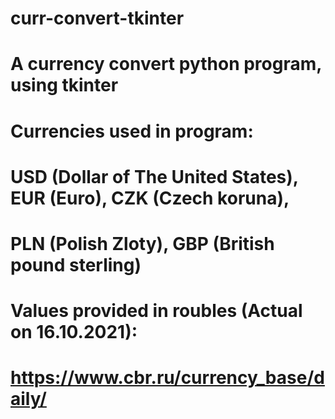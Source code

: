 # curr-convert-tkinter
# A currency convert python program, using tkinter   
#
# Currencies used in program:
# USD (Dollar of The United States), EUR (Euro), CZK (Czech koruna),
# PLN (Polish Zloty), GBP (British pound sterling)
#
# Values provided in roubles (Actual on 16.10.2021):
# https://www.cbr.ru/currency_base/daily/
